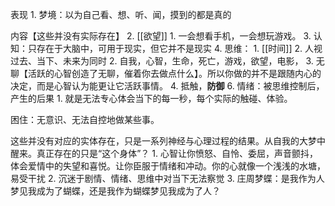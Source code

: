 表现
	1. 梦境：以为自己看、想、听、闻，摸到的都是真的

内容【这些并没有实际存在】
	2. [[欲望]] 
		1. 一会想看手机，一会想玩游戏。
	3. 认知：只存在于大脑中，可用于现实，但它并不是现实
	4. 思维：
		1. [[时间]] 
			2. 人视过去、当下、未来为同时
		2. 自我，心智，生命，死亡，游戏，欲望，电影，
		3. 无聊【活跃的心智创造了无聊，催着你去做点什么】。所以你做的并不是跟随内心的决定，而是心智认为能更让它活跃事情。
		4. 抵触，**防御** 
	6. 情绪：被思维控制后，产生的后果
		1. 就是无法专心体会当下的每一秒，每个实际的触碰、体验。

困住：无意识、无法自控地做某些事。

这些并没有对应的实体存在，只是一系列神经与心理过程的结果。从自我的大梦中醒来。真正存在的只是“这个身体”？
	1. 心智让你愤怒、自怜、委屈，声音颤抖，体会爱情中的失望和喜悦。让你臣服于情绪和冲动。你的心就像一个浅浅的水塘，易受干扰
	2. 沉迷于剧情、情绪、思维中对当下无法察觉
	3. 庄周梦蝶：是我作为人梦见我成为了蝴蝶，还是我作为蝴蝶梦见我成为了人？